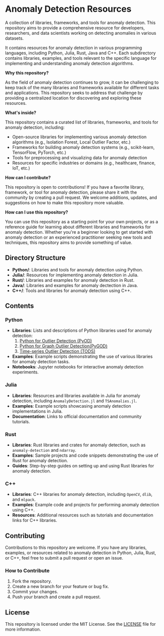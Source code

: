 # Anomaly Detection Resources

A collection of libraries, frameworks, and tools for anomaly detection. This repository aims to provide a comprehensive resource for developers, researchers, and data scientists working on detecting anomalies in 
various datasets.

It contains resources for anomaly detection in various programming languages, including Python, Julia, Rust, Java and C++. Each subdirectory contains libraries, examples, and tools relevant to the specific language for implementing and understanding anomaly detection algorithms.

**Why this repository?**

As the field of anomaly detection continues to grow, it can be challenging to keep track of the many libraries 
and frameworks available for different tasks and applications. This repository seeks to address that challenge by providing a centralized location for discovering and exploring these resources.

**What's inside?**

This repository contains a curated list of libraries, frameworks, and tools for anomaly detection, including:

* Open-source libraries for implementing various anomaly detection algorithms (e.g., Isolation Forest, Local 
Outlier Factor, etc.)
* Frameworks for building anomaly detection systems (e.g., scikit-learn, TensorFlow, PyTorch, etc.)
* Tools for preprocessing and visualizing data for anomaly detection
* Resources for specific industries or domains (e.g., healthcare, finance, IoT, etc.)

**How can I contribute?**

This repository is open to contributions! If you have a favorite library, framework, or tool for anomaly 
detection, please share it with the community by creating a pull request. We welcome additions, updates, and 
suggestions on how to make this repository more valuable.

**How can I use this repository?**

You can use this repository as a starting point for your own projects, or as a reference guide for learning 
about different libraries and frameworks for anomaly detection. Whether you're a beginner looking to get 
started with anomaly detection or an experienced practitioner seeking new tools and techniques, this 
repository aims to provide something of value.


## Directory Structure

- **Python/**: Libraries and tools for anomaly detection using Python.
- **Julia/**: Resources for implementing anomaly detection in Julia.
- **Rust/**: Libraries and examples for anomaly detection in Rust.
- **Java/**: Libraries and examples for anomaly dectection in Java.
- **C++/**: Tools and libraries for anomaly detection using C++.

## Contents

### Python 

- **Libraries**: Lists and descriptions of Python libraries used for anomaly detection:
	1. [Python for Outlier Detection (PyOD)](https://pyod.readthedocs.io/en/latest/)
	2. [Python for Graph Outlier Detection(PyGOD)](https://docs.pygod.org/en/latest/)
	3. [Time-series Outlier Detection (TODS)](https://tods-doc.github.io/)
- **Examples**: Example scripts demonstrating the use of various libraries for anomaly detection tasks.
- **Notebooks**: Jupyter notebooks for interactive anomaly detection experiments.

### Julia

- **Libraries**: Resources and libraries available in Julia for anomaly detection, including `AnomalyDetection.jl` and `TSAnomalies.jl`.
- **Examples**: Example scripts showcasing anomaly detection implementations in Julia.
- **Documentation**: Links to official documentation and community tutorials.

### Rust

- **Libraries**: Rust libraries and crates for anomaly detection, such as `anomaly-detection` and `ndarray`.
- **Examples**: Sample projects and code snippets demonstrating the use of Rust for anomaly detection.
- **Guides**: Step-by-step guides on setting up and using Rust libraries for anomaly detection.

### C++

- **Libraries**: C++ libraries for anomaly detection, including `OpenCV`, `dlib`, and `mlpack`.
- **Examples**: Example code and projects for performing anomaly detection using C++.
- **Resources**: Additional resources such as tutorials and documentation links for C++ libraries.

## Contributing

Contributions to this repository are welcome. If you have any libraries, examples, or resources related to anomaly detection in Python, Julia, Rust, or C++, feel free to submit a pull request or open an issue.

### How to Contribute

1. Fork the repository.
2. Create a new branch for your feature or bug fix.
3. Commit your changes.
4. Push your branch and create a pull request.

## License

This repository is licensed under the MIT License. See the [LICENSE](LICENSE) file for more information.

